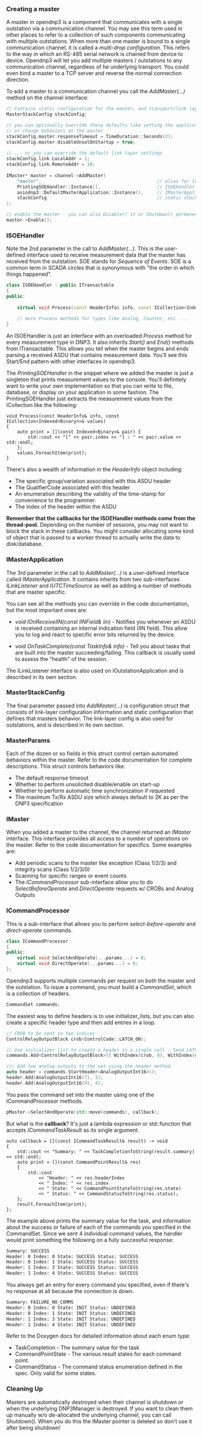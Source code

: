 ### Creating a master

A master in opendnp3 is a component that communicates with a single outstation via a communication channel. You may see this term used in other places to refer to a 
collection of such components communicating with multiple outstations. When more than one master is bound to a single communication channel, it is called a 
_multi-drop configuration_.  This refers to the way in which an RS-485 serial network is chained from device to device. Opendnp3 will let you add multiple 
masters / outstations to any communication channel, regardless of he underlying transport. You could even bind a master to a TCP server and reverse the 
normal connection direction.

To add a master to a communication channel you call the *AddMaster(...)* method on the channel interface:

```c++
// Contains static configuration for the master, and transport/link layers
MasterStackConfig stackConfig;

// you can optionally override these defaults like setting the application layer response timeout
// or change behaviors on the master
stackConfig.master.responseTimeout = TimeDuration::Seconds(2);
stackConfig.master.disableUnsolOnStartup = true;
	
// ... or you can override the default link layer settings 
stackConfig.link.LocalAddr = 1;
stackConfig.link.RemoteAddr = 10;
   
IMaster* master = channel->AddMaster(
	"master",											// alias for logging
	PrintingSOEHandler::Instance(),						// ISOEHandler (interface)
	asiodnp3::DefaultMasterApplication::Instance(),		// IMasterApplication (interface)
	stackConfig											// static stack configuration
);

// enable the master - you can also Disable() it or Shutdown() permanently
master->Enable();

```

### ISOEHandler

Note the 2nd parameter in the call to _AddMaster(...)_. This is the user-defined interface used to receive measurement data
that the master has received from the outstation. SOE stands for _Sequence of Events_. SOE is a common term in SCADA circles
that is synonymous with "the order in which things happened".

```c++
class ISOEHandler : public ITransactable
{
public:
	
	virtual void Process(const HeaderInfo& info, const ICollection<Indexed<Binary>>& values) = 0;
	
	// more Process methods for types like Analog, Counter, etc ....
}
```

An ISOEHandler is just an interface with an overloaded _Process_ method for every measurement type in DNP3. It also inherits
_Start()_ and _End()_ methods from ITransactable. This allows you tell when the master begins and ends parsing a received
ASDU that contains measurement data. You'll see this Start/End pattern with other interfaces in opendnp3.

The _PrintingSOEHandler_ in the snippet where we added the master is just a singleton that prints measurement values to the console.
You'll definitely want to write your own implementation so that you can write to file, database, or display on your application in some 
fashion. The PrintingSOEHandler just extracts the measurement values from the ICollection like the following:

```
void Process(const HeaderInfo& info, const ICollection<Indexed<Binary>>& values) 
{
	auto print = [](const Indexed<Binary>& pair) { 
		std::cout << "[" << pair.index << "] : " << pair.value << std::endl;
	};
	values.ForeachItem(print);
}
```

There's also a wealth of information in the _HeaderInfo_ object including:

* The specific group/variation associated with this ASDU header
* The QualifierCode associated with this header
* An enumeration describing the validity of the time-stamp for convenience to the programmer.
* The index of the header within the ASDU

**Remember that the callbacks for the ISOEHandler methods come from the thread-pool.** Depending on the number of sessions, you may not
want to block the stack in these callbacks. You might consider allocating some kind of object that is passed to a worker thread
to actually write the data to disk/database.


### IMasterApplication

The 3rd parameter in the call to _AddMaster(...)_ is a user-defined interface called _IMasterApplication_. It contains
inherits from two sub-interfaces _ILinkListener_ and _IUTCTimeSource_ as well as adding a number of methods that are
master specific.

You can see all the methods you can override in the code documentation, but the most important ones are:

* _void IOnReceiveIIN(const IINField& iin)_ - Notifies you whenever an ASDU is received containing an internal indication field
 (IIN field). This allow you to log and react to specific error bits returned by the device.

* _void OnTaskComplete(const TaskInfo& info)_ - Tell you about tasks that are built into the master succeeding/failing. This callback
is usually used to assess the "health" of the session.

The ILinkListener interface is also used on IOutstationApplication and is described in its own section.

### MasterStackConfig

The final parameter passed into _AddMaster(...)_ is configuration struct that consists of link-layer configuration
information and static configuration that defines that masters behavior. The link-layer config is also used for outstations,
and is described in its own section.

### MasterParams

Each of the dozen or so fields in this struct control certain automated behaviors within the master. Refer to the code documentation
for complete descriptions. This struct controls behaviors like:

* The default response timeout
* Whether to perform unsolicited disable/enable on start-up
* Whether to perform automatic time synchronization if requested
* The maximum Tx/Rx ASDU size which always default to 2K as per the DNP3 specification

### IMaster

When you added a master to the channel, the channel returned an _IMaster_ interface. This interface provides all access to a number of operations
on the master. Refer to the code documentation for specifics. Some examples are:

* Add periodic scans to the master like exception (Class 1/2/3) and integrity scans (Class 1/2/3/0)
* Scanning for specific ranges or event counts
* The _ICommandProcessor_ sub-interface allow you to do _SelectBeforeOperate_ and _DirectOperate_ requests w/ CROBs and Analog Outputs

### ICommandProcessor

This is a sub-interface that allows you to perform _select-before-operate_ and _direct-operate_ commands.

```c++
class ICommandProcessor
{
public:
	virtual void SelectAndOperate(...params...) = 0;	
	virtual void DirectOperate(...params...) = 0;	
};
```

Opendnp3 supports multiple commands per request on both the master and the outstation. To issue a command, you must 
build a _CommandSet_, which is a collection of headers.

```c++
CommandSet commands;
```

The easiest way to define headers is to use initializer_lists, but you can also create a specific header type 
and then add entries in a loop.

```c++
// CROB to be sent to two indices
ControlRelayOutputBlock crob(ControlCode::LATCH_ON);

// Use initializer list to create a header in a single call - Send LATCH_ON to indices 0 and 1 
commands.Add<ControlRelayOutputBlock>({ WithIndex(crob, 0), WithIndex(crob, 1) });

/// Add two analog outputs to the set using the header method
auto header = commands.StartHeader<AnalogOutputInt16>();
header.Add(AnalogOutputInt16(7), 3);
header.Add(AnalogOutputInt16(9), 4);
```

You pass the command set into the master using one of the ICommandProcessor methods.

```c++
pMaster->SelectAndOperate(std::move(commands), callback);	
```

But what is the **callback**? It's just a lambda expression or std::function that accepts _ICommandTaskResult_
as its single argument.

```
auto callback = [](const ICommandTaskResult& result) -> void
{			
	std::cout << "Summary: " << TaskCompletionToString(result.summary) << std::endl;
	auto print = [](const CommandPointResult& res)
	{
		std::cout 
			<< "Header: " << res.headerIndex
			<< " Index: " << res.index
			<< " State: " << CommandPointStateToString(res.state)
			<< " Status: " << CommandStatusToString(res.status);
	};
	result.ForeachItem(print);
};
```

The example above prints the summary value for the task, and information about the success or failure of each of the commands you specified in the CommandSet. Since we sent 4 individual command values, the handler would print something the following on a fully successful response:

```sh
Summary: SUCCESS
Header: 0 Index: 0 State: SUCCESS Status: SUCCESS
Header: 0 Index: 1 State: SUCCESS Status: SUCCESS
Header: 1 Index: 3 State: SUCCESS Status: SUCCESS
Header: 1 Index: 4 State: SUCCESS Status: SUCCESS
```

You always get an entry for every command you specified, even if there's no response at all because the connection is down.

```sh
Summary: FAILURE_NO_COMMS
Header: 0 Index: 0 State: INIT Status: UNDEFINED
Header: 0 Index: 1 State: INIT Status: UNDEFINED
Header: 1 Index: 3 State: INIT Status: UNDEFINED
Header: 1 Index: 4 State: INIT Status: UNDEFINED
```

Refer to the Doxygen docs for detailed information about each enum type:

* TaskCompletion - The summary value for the task
* CommandPointState - The various result states for each command point.
* CommandStatus - The command status enumeration defined in the spec. Only valid for some states.

### Cleaning Up

Masters are automatically destroyed when their channel is shutdown or when the underlying DNP3Manager is destroyed. If you want to clean them up 
manually w/o de-allocated the underlying channel, you can call Shutdown(). When you do this the IMaster pointer is deleted so don't use it after being
shutdown!